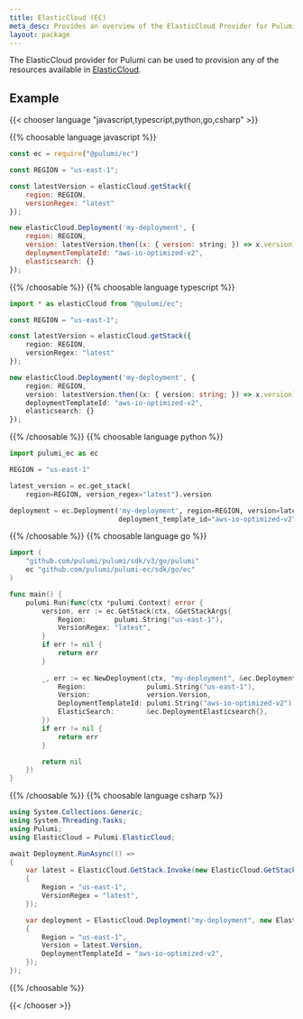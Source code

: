 ```yaml
---
title: ElasticCloud (EC)
meta_desc: Provides an overview of the ElasticCloud Provider for Pulumi.
layout: package
---
```


The ElasticCloud provider for Pulumi can be used to provision any of the resources available in [ElasticCloud](https://www.elastic.co/cloud/).

## Example

{{< chooser language "javascript,typescript,python,go,csharp" >}}

{{% choosable language javascript %}}

```javascript
const ec = require("@pulumi/ec")

const REGION = "us-east-1";

const latestVersion = elasticCloud.getStack({
    region: REGION,
    versionRegex: "latest"
});

new elasticCloud.Deployment('my-deployment', {
    region: REGION,
    version: latestVersion.then((x: { version: string; }) => x.version),
    deploymentTemplateId: "aws-io-optimized-v2",
    elasticsearch: {}
});
```

{{% /choosable %}}
{{% choosable language typescript %}}

```typescript
import * as elasticCloud from "@pulumi/ec";

const REGION = "us-east-1";

const latestVersion = elasticCloud.getStack({
    region: REGION,
    versionRegex: "latest"
});

new elasticCloud.Deployment('my-deployment', {
    region: REGION,
    version: latestVersion.then((x: { version: string; }) => x.version),
    deploymentTemplateId: "aws-io-optimized-v2",
    elasticsearch: {}
});
```

{{% /choosable %}}
{{% choosable language python %}}

```python
import pulumi_ec as ec

REGION = "us-east-1"

latest_version = ec.get_stack(
    region=REGION, version_regex="latest").version

deployment = ec.Deployment('my-deployment', region=REGION, version=latest_version,
                           deployment_template_id="aws-io-optimized-v2", elasticsearch={})
```

{{% /choosable %}}
{{% choosable language go %}}

```go
import (
	"github.com/pulumi/pulumi/sdk/v3/go/pulumi"
	ec "github.com/pulumi/pulumi-ec/sdk/go/ec"
)

func main() {
	pulumi.Run(func(ctx *pulumi.Context) error {
        version, err := ec.GetStack(ctx, &GetStackArgs{
			Region:       pulumi.String("us-east-1"),
			VersionRegex: "latest",
        }
		if err != nil {
			return err
		}
		
		_, err := ec.NewDeployment(ctx, "my-deployment", &ec.DeploymentArgs{
            Region:               pulumi.String("us-east-1"),
			Version:              version.Version,
            DeploymentTemplateId: pulumi.String("aws-io-optimized-v2")
			ElasticSearch:        &ec.DeploymentElasticsearch{},
		})
		if err != nil {
			return err
		}

		return nil
	})
}

```

{{% /choosable %}}
{{% choosable language csharp %}}

```csharp
using System.Collections.Generic;
using System.Threading.Tasks;
using Pulumi;
using ElasticCloud = Pulumi.ElasticCloud;

await Deployment.RunAsync(() =>
{
    var latest = ElasticCloud.GetStack.Invoke(new ElasticCloud.GetStackInvokeArgs
    {
        Region = "us-east-1",
        VersionRegex = "latest",
    });

    var deployment = ElasticCloud.Deployment("my-deployment", new ElasticCloud.DeploymentArgs
    {
        Region = "us-east-1",
        Version = latest.Version,
        DeploymentTemplateId = "aws-io-optimized-v2",
    });
});
```

{{% /choosable %}}

{{< /chooser >}}
